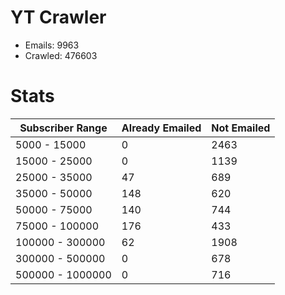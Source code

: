 # YT Crawler
- Emails: 9963
- Crawled: 476603

# Stats
| Subscriber Range  | Already Emailed | Not Emailed |
|-------|-------|-------|
| 5000 - 15000 | 0 | 2463 |
| 15000 - 25000 | 0 | 1139 |
| 25000 - 35000 | 47 | 689 |
| 35000 - 50000 | 148 | 620 |
| 50000 - 75000 | 140 | 744 |
| 75000 - 100000 | 176 | 433 |
| 100000 - 300000 | 62 | 1908 |
| 300000 - 500000 | 0 | 678 |
| 500000 - 1000000 | 0 | 716 |
